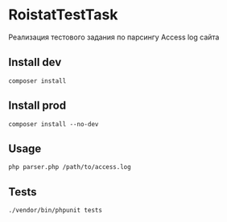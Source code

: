 # RoistatTestTask

Реализация тестового задания по парсингу Access log сайта

## Install dev
`composer install`

## Install prod
`composer install --no-dev`

## Usage
`php parser.php /path/to/access.log`

## Tests
`./vendor/bin/phpunit tests`
